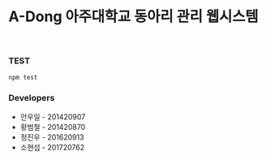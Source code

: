 # **A-Dong 아주대학교 동아리 관리 웹시스템**
<br>

### TEST
<pre><code>npm test</code></pre>

### Developers
* 안우일 - 201420907
* 황범철 - 201420870
* 정진우 - 201620913
* 소현섭 - 201720762

